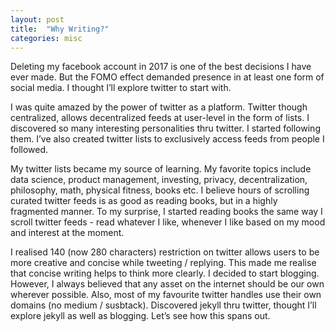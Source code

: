 ```yaml
---
layout: post
title:  "Why Writing?"
categories: misc
---
```



Deleting my facebook account in 2017 is one of the best decisions I have ever made. But the FOMO effect demanded presence in at least one form of social media. I thought I’ll explore twitter to start with.

I was quite amazed by the power of twitter as a platform. Twitter though centralized, allows decentralized feeds at user-level in the form of lists. I discovered so many interesting personalities thru twitter. I started following them. I’ve also created twitter lists to exclusively access feeds from people I followed.

My twitter lists became my source of learning. My favorite topics include data science, product management, investing, privacy, decentralization, philosophy, math, physical fitness, books etc. I believe hours of scrolling curated twitter feeds is as good as reading books, but in a highly fragmented manner. To my surprise, I started reading books the same way I scroll twitter feeds - read whatever I like, whenever I like based on my mood and interest at the moment.

I realised 140 (now 280 characters) restriction on twitter allows users to be more creative and concise while tweeting / replying. This made me realise that concise writing helps to think more clearly. I decided to start blogging. However, I always believed that any asset on the internet should be our own wherever possible. Also, most of my favourite twitter handles use their own domains (no medium / susbtack). Discovered jekyll thru twitter, thought I’ll explore jekyll as well as blogging. Let’s see how this spans out.